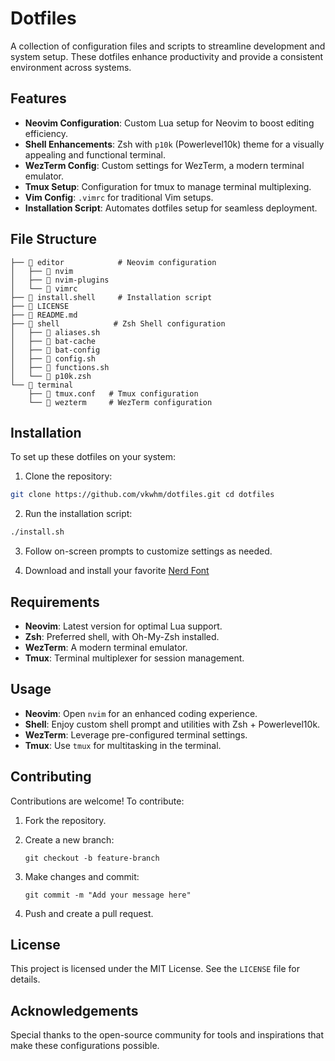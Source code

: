 # Dotfiles

A collection of configuration files and scripts to streamline development and system setup. These dotfiles enhance productivity and provide a consistent environment across systems.

## Features

- **Neovim Configuration**: Custom Lua setup for Neovim to boost editing efficiency.
- **Shell Enhancements**: Zsh with `p10k` (Powerlevel10k) theme for a visually appealing and functional terminal.
- **WezTerm Config**: Custom settings for WezTerm, a modern terminal emulator.
- **Tmux Setup**: Configuration for tmux to manage terminal multiplexing.
- **Vim Config**: `.vimrc` for traditional Vim setups.
- **Installation Script**: Automates dotfiles setup for seamless deployment.

## File Structure

```plaintext
├──  editor            # Neovim configuration
│   ├──  nvim
│   ├──  nvim-plugins
│   └──  vimrc
├──  install.shell     # Installation script
├──  LICENSE
├──  README.md
├──  shell            # Zsh Shell configuration
│   ├──  aliases.sh
│   ├──  bat-cache
│   ├──  bat-config
│   ├──  config.sh
│   ├──  functions.sh
│   └──  p10k.zsh
└──  terminal
    ├──  tmux.conf   # Tmux configuration
    └──  wezterm     # WezTerm configuration
```

## Installation

To set up these dotfiles on your system:

1. Clone the repository:

```bash
git clone https://github.com/vkwhm/dotfiles.git cd dotfiles
```

2. Run the installation script:

```bash
./install.sh
```

3. Follow on-screen prompts to customize settings as needed.

4. Download and install your favorite [Nerd Font](https://www.nerdfonts.com/)

## Requirements

- **Neovim**: Latest version for optimal Lua support.
- **Zsh**: Preferred shell, with Oh-My-Zsh installed.
- **WezTerm**: A modern terminal emulator.
- **Tmux**: Terminal multiplexer for session management.

## Usage

- **Neovim**: Open `nvim` for an enhanced coding experience.
- **Shell**: Enjoy custom shell prompt and utilities with Zsh + Powerlevel10k.
- **WezTerm**: Leverage pre-configured terminal settings.
- **Tmux**: Use `tmux` for multitasking in the terminal.

## Contributing

Contributions are welcome! To contribute:

1. Fork the repository.
2. Create a new branch:

   `git checkout -b feature-branch`

3. Make changes and commit:

   `git commit -m "Add your message here"`

4. Push and create a pull request.

## License

This project is licensed under the MIT License. See the `LICENSE` file for details.

## Acknowledgements

Special thanks to the open-source community for tools and inspirations that make these configurations possible.
